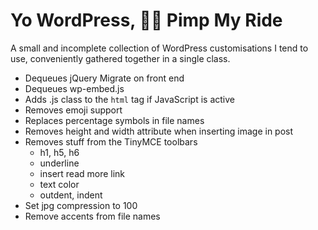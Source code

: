 # Yo WordPress, 💸🚙 Pimp My Ride
A small and incomplete collection of WordPress customisations I tend to use, conveniently gathered together in a single class.

- Dequeues jQuery Migrate on front end
- Dequeues wp-embed.js
- Adds .js class to the `html` tag if JavaScript is active
- Removes emoji support
- Replaces percentage symbols in file names
- Removes height and width attribute when inserting image in post
- Removes stuff from the TinyMCE toolbars
  - h1, h5, h6
  - underline
  - insert read more link
  - text color
  - outdent, indent
- Set jpg compression to 100
- Remove accents from file names
